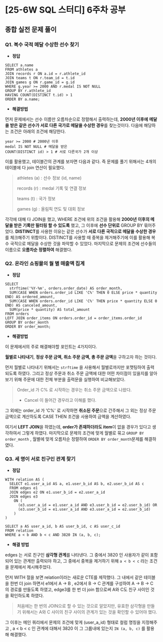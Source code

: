 # [25-6W SQL 스터디] 6주차 공부 

## 종합 실전 문제 풀이 

### Q1. 복수 국적 메달 수상한 선수 찾기 

<!-- 문제 풀이 사진 -->

- **정답**

~~~mysql
SELECT a.name
FROM athletes a
JOIN records r ON a.id = r.athlete_id
JOIN teams t ON r.team_id = t.id
JOIN games g ON r.game_id = g.id
WHERE g.year >= 2000 AND r.medal IS NOT NULL
GROUP BY r.athlete_id
HAVING COUNT(DISTINCT t.id) > 1
ORDER BY a.name;
~~~

- **해결방법** 

먼저 문제에서는 선수 이름만 오름차순으로 정렬해서 출력하는데, **2000년 이후에** **메달을 받은 같은 선수가 서로 다른 국가로 메달을 수상한 경우**를 찾는것이다. 다음에 해당하는 조건은 아래의 조건에 해당한다. 

~~~mysql
year >= 2000 # 2000년 이후
medal IS NOT NULL # 메달을 받은
COUNT(DISTINCT id) > 1 # 서로 다른국가 2개 이상
~~~

이를 활용했고, 테이블간의 관계를 보자면 다음과 같다. 즉 문제를 풀기 위해서는 4개의 테이블에 다 join 연산이 필요했다. 

> athletes (a) : 선수 정보 (id, name)
>
> records (r) : medal 기록 및 연결 정보 
>
> teams (t) : 국가 정보 
>
> games (g) : 올림픽 연도 및 대회 정보 

각각에 대해 다 JOIN을 했고, WHERE 조건에 위의 조건을 활용해 **2000년 이후의 메달을 받은 기록만 필터링 할 수 있도록** 했고, 그 이후에 **선수 단위로** GROUP BY 묶어주었다. **DISTINCT**를 사용한 이유는 같은 선수가 **서로 다른 국적으로 메달을 수상한 경우**를 체크해주기 위함이다. DISTINCT를 사용할 때 중복을 제거해주기에 이를 활용해 복수 국적으로 메달을 수상한 것을 파악할 수 있었다. 마지막으로 문제의 조건에 선수들의 이름으로 **오름차순 정렬하여** 해결했다. 



### Q2. 온라인 쇼핑몰의 월 별 매출액 집계

<!-- 문제풀이 사진2 -->



- **정답**

~~~mysql
SELECT 
  strftime('%Y-%m', orders.order_date) AS order_month,
  SUM(CASE WHEN orders.order_id LIKE 'C%' THEN 0 ELSE price * quantity END) AS ordered_amount,
  SUM(CASE WHEN orders.order_id LIKE 'C%' THEN price * quantity ELSE 0 END) AS canceled_amount,
  SUM(price * quantity) AS total_amount
FROM orders
LEFT JOIN order_items ON orders.order_id = order_items.order_id
GROUP BY order_month
ORDER BY order_month;
~~~

- **해결방법**

이 문제에서의 주로 해결해야할 포인트는 4가지이다.

**월별로 나타내기**, **정상 주문 금액, 취소 주문 금액, 총 주문 금액**을 구하고자 하는 것이다. 

먼저 월별로 나타내기 위해서는 `strftime` 을 사용해서 월별로까지만 포맷팅하여 출력되도록 하였다. 그리고 정상 주문과 취소 주문 금액에 대한 어떤 차이점이 있을지를 알아보기 위해 주문에 대한 전체 부분을 출력문을 실행하여 비교해보았다. 

> Order_id 가 C% 로 시작하는 경우는 취소 주문 금액으로 나왔다. 
>
> - Cancel 이 들어간 경우라고 이해를 했다. 

그 외에는 order_id 가 'C%' 로 시작하면 **취소된 주문**으로 간주해서 그 외는 정상 주문 금액으로 계산하도록 CASE THEN  조건을 사용하여 금액을 계산하였다. 

여기서 **LEFT JOIN**을 하였는데, **order가 존재하더라도 item**이 없을 경우가 있다고 생각하여서 그렇게 하였다. 마지막으로 문제의 조건에 맞게 월별로 묶고 `GROUP BY order_month` , 월별에 맞게 오름차순 정렬하여 `ORDER BY order_month`문제를 해결하였다. 



### Q3. 세 명이 서로 친구인 관계 찾기

<!-- 문제 풀이 사진3 -->



- **정답**

~~~mysql
WITH relation AS (
  SELECT e1.user_a_id AS a, e1.user_b_id AS b, e2.user_b_id AS c
  FROM edges e1
  JOIN edges e2 ON e1.user_b_id = e2.user_a_id
  JOIN edges e3 
    ON (
      (e3.user_a_id = e1.user_a_id AND e3.user_b_id = e2.user_b_id) OR
      (e3.user_b_id = e1.user_a_id AND e3.user_a_id = e2.user_b_id)
    )
)

SELECT a AS user_a_id, b AS user_b_id, c AS user_c_id
FROM relation
WHERE a < b AND b < c AND 3820 IN (a, b, c);
~~~



- **해결 방법**

edges 는 서로 친구인 **삼각형 관계**를 나타낸다. 그 중에서 3820 인 사용자가 같이 포함되어 있는 관계만 출력되야 하고, 그 중에서 중복을 제거하기 위해 `a < b < c` 라는 조건을 문제에서 제시해주었다. 

먼저 WITH 절을 보면 relation이라는 새로운 CTE를 제작했다. 그 내에서 같은 테이블을 한번 더 join 하면서 e1에서 A -> B , e2에서 B -> C 관계를 구성하여 A -> B -> C 의 경로를 만들도록 하였고, edge3를 한 번 더 join 함으로써 A와 C도 친구 사이인 것을 확인하도록 하였다. 

> 처음에는 한 번의 JOIN으로 할 수 있는 것으로 알았지만, 유효한 삼각형을 만들기 위해서는 A와 C 사이의 친구 사이의 관계가 있는 것을 확인할 수 있어야 했다.

그 이후는 메인 쿼리에서 문제의 조건에 맞게 (user_a_id)  형태로 컬럼 명칭을 지정해주고 , a < b < c 인 관계에 대해서 3820 이 그 그룹내에 있는지 `IN (a, b, c)` 를 활용해 해결했다. 









